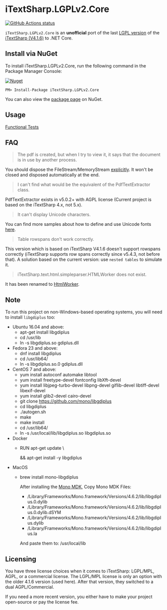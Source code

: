 iTextSharp.LGPLv2.Core
======================

<p align="left">
  <a href="https://github.com/VahidN/iTextSharp.LGPLv2.Core">
     <img alt="GitHub Actions status" src="https://github.com/VahidN/iTextSharp.LGPLv2.Core/workflows/.NET%20Core%20Build/badge.svg">
  </a>
</p>

`iTextSharp.LGPLv2.Core` is an **unofficial** port of the last [LGPL version](http://www.gnu.org/licenses/old-licenses/lgpl-2.0-standalone.html) of the [iTextSharp (V4.1.6)](https://github.com/itextsharper/iTextSharp-4.1.6) to .NET Core.


Install via NuGet
-----------------
To install iTextSharp.LGPLv2.Core, run the following command in the Package Manager Console:

[![Nuget](https://img.shields.io/nuget/v/iTextSharp.LGPLv2.Core)](https://github.com/VahidN/iTextSharp.LGPLv2.Core)
```
PM> Install-Package iTextSharp.LGPLv2.Core
```

You can also view the [package page](http://www.nuget.org/packages/iTextSharp.LGPLv2.Core/) on NuGet.


Usage
------
[Functional Tests](/src/iTextSharp.LGPLv2.Core.FunctionalTests)


FAQ
-----------------
 > The pdf is created, but when I try to view it, it says that the document is in use by another process.

 You should dispose the FileStream/MemoryStream [explicitly](https://github.com/VahidN/iTextSharp.LGPLv2.Core/blob/master/src/iTextSharp.LGPLv2.Core.FunctionalTests/iTextExamples/Chapter11Tests.cs#L69). It won't be closed and disposed automatically at the end.

 > I can't find what would be the equivalent of the PdfTextExtractor class.

 PdfTextExtractor exists in v5.0.2+ with AGPL license (Current project is based on the iTextSharp 4.x, not 5.x).

 > It can't display Unicode characters.

 You can find more samples about how to define and use Unicode fonts [here](https://github.com/VahidN/iTextSharp.LGPLv2.Core/blob/master/src/iTextSharp.LGPLv2.Core.FunctionalTests/iTextExamples/Chapter11Tests.cs).

 > Table rowspans don't work correctly.

 This version which is based on iTextSharp V4.1.6 doesn't support rowspans correctly (iTextSharp supports row spans correctly since v5.4.3, not before that). A solution based on the current version: use `nested tables` to simulate it.

 > iTextSharp.text.html.simpleparser.HTMLWorker does not exist.

 It has been renamed to [HtmlWorker](https://github.com/VahidN/iTextSharp.LGPLv2.Core/blob/master/src/iTextSharp.LGPLv2.Core.FunctionalTests/HtmlWorkerTests.cs#L42).

Note
-----------------
To run this project on non-Windows-based operating systems, you will need to install `libgdiplus` too:
- Ubuntu 16.04 and above:
	- apt-get install libgdiplus
	- cd /usr/lib
	- ln -s libgdiplus.so gdiplus.dll
- Fedora 23 and above:
	- dnf install libgdiplus
	- cd /usr/lib64/
	- ln -s libgdiplus.so.0 gdiplus.dll
- CentOS 7 and above:
	- yum install autoconf automake libtool
	- yum install freetype-devel fontconfig libXft-devel
	- yum install libjpeg-turbo-devel libpng-devel giflib-devel libtiff-devel libexif-devel
	- yum install glib2-devel cairo-devel
	- git clone https://github.com/mono/libgdiplus
	- cd libgdiplus
	- ./autogen.sh
	- make
	- make install
	- cd /usr/lib64/
	- ln -s /usr/local/lib/libgdiplus.so libgdiplus.so
- Docker
	- RUN apt-get update \\

      && apt-get install -y libgdiplus
- MacOS
	- brew install mono-libgdiplus

      After installing the [Mono MDK](http://www.mono-project.com/download/#download-mac), Copy Mono MDK Files:
	   - /Library/Frameworks/Mono.framework/Versions/4.6.2/lib/libgdiplus.0.dylib
	   - /Library/Frameworks/Mono.framework/Versions/4.6.2/lib/libgdiplus.0.dylib.dSYM
	   - /Library/Frameworks/Mono.framework/Versions/4.6.2/lib/libgdiplus.dylib
	   - /Library/Frameworks/Mono.framework/Versions/4.6.2/lib/libgdiplus.la

      And paste them to: /usr/local/lib


Licensing
---------
You have three license choices when it comes to iTextSharp: LGPL/MPL, AGPL, or a commercial license. The LGPL/MPL license is only an option with the older 4.1.6 version (used here). After that version, they switched to a dual AGPL/Commercial.

If you need a more recent version, you either have to make your project open-source or pay the license fee.
